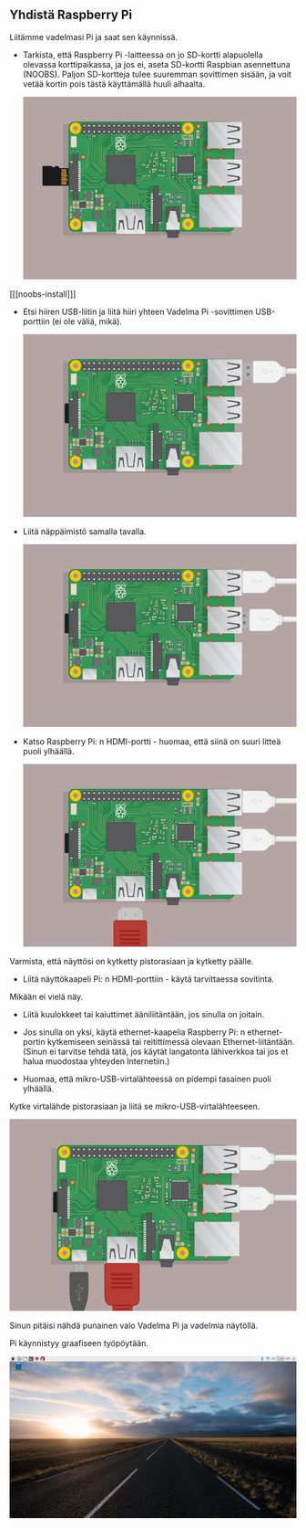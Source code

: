 ## Yhdistä Raspberry Pi

Liitämme vadelmasi Pi ja saat sen käynnissä.

+ Tarkista, että Raspberry Pi -laitteessa on jo SD-kortti alapuolella olevassa korttipaikassa, ja jos ei, aseta SD-kortti Raspbian asennettuna (NOOBS). Paljon SD-kortteja tulee suuremman sovittimen sisään, ja voit vetää kortin pois tästä käyttämällä huuli alhaalta.
    
    ![kuvakaappaus](images/pi-sd.png)

[[[noobs-install]]]

+ Etsi hiiren USB-liitin ja liitä hiiri yhteen Vadelma Pi -sovittimen USB-porttiin (ei ole väliä, mikä).
    
    ![kuvakaappaus](images/pi-mouse.png)

+ Liitä näppäimistö samalla tavalla.
    
    ![kuvakaappaus](images/pi-keyboard.png)

+ Katso Raspberry Pi: n HDMI-portti - huomaa, että siinä on suuri litteä puoli ylhäällä.
    
    ![kuvakaappaus](images/pi-hdmi.png)

Varmista, että näyttösi on kytketty pistorasiaan ja kytketty päälle.

+ Liitä näyttökaapeli Pi: n HDMI-porttiin - käytä tarvittaessa sovitinta.

Mikään ei vielä näy.

+ Liitä kuulokkeet tai kaiuttimet ääniliitäntään, jos sinulla on joitain.

+ Jos sinulla on yksi, käytä ethernet-kaapelia Raspberry Pi: n ethernet-portin kytkemiseen seinässä tai reitittimessä olevaan Ethernet-liitäntään. (Sinun ei tarvitse tehdä tätä, jos käytät langatonta lähiverkkoa tai jos et halua muodostaa yhteyden Internetiin.)

+ Huomaa, että mikro-USB-virtalähteessä on pidempi tasainen puoli ylhäällä.

Kytke virtalähde pistorasiaan ja liitä se mikro-USB-virtalähteeseen.

![kuvakaappaus](images/pi-power.png)

Sinun pitäisi nähdä punainen valo Vadelma Pi ja vadelmia näytöllä.

Pi käynnistyy graafiseen työpöytään.

![kuvakaappaus](images/pi-desktop.png)
